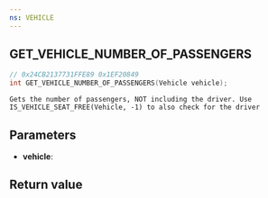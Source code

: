 ```yaml
---
ns: VEHICLE
---
```

## GET_VEHICLE_NUMBER_OF_PASSENGERS

```c
// 0x24CB2137731FFE89 0x1EF20849
int GET_VEHICLE_NUMBER_OF_PASSENGERS(Vehicle vehicle);
```

```
Gets the number of passengers, NOT including the driver. Use IS_VEHICLE_SEAT_FREE(Vehicle, -1) to also check for the driver  
```

## Parameters
* **vehicle**: 

## Return value
